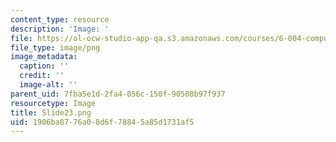 ```yaml
---
content_type: resource
description: 'Image: '
file: https://ol-ocw-studio-app-qa.s3.amazonaws.com/courses/6-004-computation-structures-spring-2017/1906ba8776a08d6f78845a85d1731af5_Slide23.png
file_type: image/png
image_metadata:
  caption: ''
  credit: ''
  image-alt: ''
parent_uid: 7fba5e1d-2fa4-056c-150f-90508b97f937
resourcetype: Image
title: Slide23.png
uid: 1906ba87-76a0-8d6f-7884-5a85d1731af5
---
```

